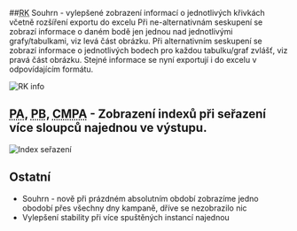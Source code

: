 ﻿---
categories: [fenix]
layout: fenix
---
##<abbr title="Reachové křivky">RK</abbr> Souhrn - vylepšené zobrazení informací o jednotlivých křivkách včetně rozšíření exportu do excelu
Při ne-alternativnám seskupení se zobrazí informace o daném bodě jen jednou nad jednotlivými grafy/tabulkami, viz levá část obrázku.
Při alternativním seskupení se zobrazí informace o jednotlivých bodech pro každou tabulku/graf zvlášť, viz pravá část obrázku.
Stejné informace se nyní exportují i do excelu v odpovídajícím formátu.

![RK info]({{site.url}}/data/rk_souhrn_info.png "RK info")

## <abbr title="Postanalýza">PA</abbr>, <abbr title="Postbuy">PB</abbr>, <abbr title="Crossmediální-Postanalýza">CMPA</abbr> - Zobrazení indexů při seřazení více sloupců najednou ve výstupu.

![Index seřazení]({{site.url}}/data/sort_index.png "Index seřazení")

## Ostatní
<ul>
	<li>Souhrn - nově při prázdném absolutním období zobrazíme jedno obodobí přes všechny dny kampaně, dříve se nezobrazilo nic</li>
	<li>Vylepšení stability při více spuštěných instancí najednou</li>
</ul>
